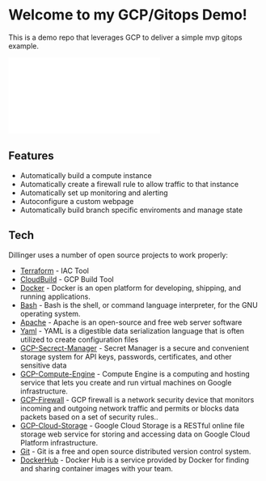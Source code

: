 # Welcome to my GCP/Gitops Demo!


This is a demo repo that leverages GCP to deliver a simple mvp gitops example.

![Screenshot](images/gcpgitopsdemo.pdf)


## Features

- Automatically build a compute instance
- Automatically create a firewall rule to allow traffic to that instance
- Automatically set up monitoring and alerting
- Autoconfigure a custom webpage
- Automatically build branch specific enviroments and manage state


## Tech

Dillinger uses a number of open source projects to work properly:

- [Terraform] - IAC Tool
- [CloudBuild] - GCP Build Tool
- [Docker] - Docker is an open platform for developing, shipping, and running applications.
- [Bash] - Bash is the shell, or command language interpreter, for the GNU operating system. 
- [Apache] - Apache is an open-source and free web server software
- [Yaml] - YAML is a digestible data serialization language that is often utilized to create configuration files
- [GCP-Secrect-Manager] - Secret Manager is a secure and convenient storage system for API keys, passwords, certificates, and other sensitive data
- [GCP-Compute-Engine] - Compute Engine is a computing and hosting service that lets you create and run virtual machines on Google infrastructure.
- [GCP-Firewall] - GCP firewall is a network security device that monitors incoming and outgoing network traffic and permits or blocks data packets based on a set of security rules..
- [GCP-Cloud-Storage] - Google Cloud Storage is a RESTful online file storage web service for storing and accessing data on Google Cloud Platform infrastructure.
- [Git] - Git is a free and open source distributed version control system.
- [DockerHub] - Docker Hub is a service provided by Docker for finding and sharing container images with your team.


[//]: # (These are reference links used in the body of this note and get stripped out when the markdown processor does its job. There is no need to format nicely because it shouldn't be seen. Thanks SO - http://stackoverflow.com/questions/4823468/store-comments-in-markdown-syntax)

   [Terraform]: <https://www.terraform.io/>
   [CloudBuild]: <https://cloud.google.com/build/>
   [Docker]: <https://www.docker.com/>
   [Bash]: <https://www.gnu.org/software/bash/>
   [Apache]: <https://httpd.apache.org/>
   [Yaml]: <https://yaml.org/>
   [GCP-Secrect-Manager]: <https://cloud.google.com/secret-manager/>
   [GCP-Compute-Engine]: <https://cloud.google.com/compute/>
   [GCP-Firewall]: <https://cloud.google.com/vpc/docs/using-firewalls/>
   [GCP-Cloud-Storage]: <https://cloud.google.com/storage/>
   [Git]: <https://git-scm.com/>
   [DockerHub]: <https://hub.docker.com/>